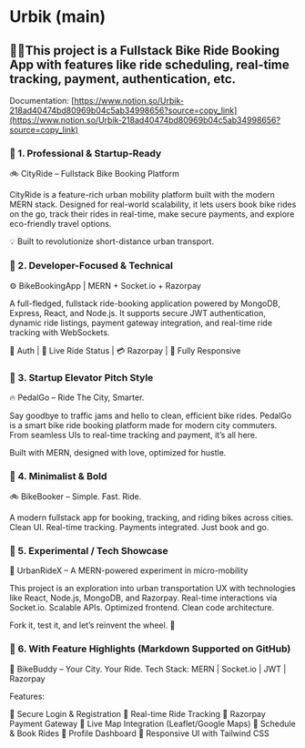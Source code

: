 # Urbik (main)
## 🚴‍♂️This project is a Fullstack Bike Ride Booking App with features like ride scheduling, real-time tracking, payment, authentication, etc.

Documentation: [https://www.notion.so/Urbik-218ad40474bd80969b04c5ab34998656?source=copy_link](https://www.notion.so/Urbik-218ad40474bd80969b04c5ab34998656?source=copy_link)

### 💼 1. Professional & Startup-Ready
🚲 CityRide – Fullstack Bike Booking Platform

CityRide is a feature-rich urban mobility platform built with the modern MERN stack. Designed for real-world scalability, it lets users book bike rides on the go, track their rides in real-time, make secure payments, and explore eco-friendly travel options.

💡 Built to revolutionize short-distance urban transport.

### 🧠 2. Developer-Focused & Technical
⚙️ BikeBookingApp | MERN + Socket.io + Razorpay

A full-fledged, fullstack ride-booking application powered by MongoDB, Express, React, and Node.js. It supports secure JWT authentication, dynamic ride listings, payment gateway integration, and real-time ride tracking with WebSockets.

🔐 Auth | 📍 Live Ride Status | 💳 Razorpay | 📱 Fully Responsive

### 🚀 3. Startup Elevator Pitch Style
🔥 PedalGo – Ride The City, Smarter.

Say goodbye to traffic jams and hello to clean, efficient bike rides. PedalGo is a smart bike ride booking platform made for modern city commuters. From seamless UIs to real-time tracking and payment, it’s all here.

Built with MERN, designed with love, optimized for hustle.

### 🎯 4. Minimalist & Bold
🚲 BikeBooker – Simple. Fast. Ride.

A modern fullstack app for booking, tracking, and riding bikes across cities. Clean UI. Real-time tracking. Payments integrated. Just book and go.

### 🧪 5. Experimental / Tech Showcase
🧬 UrbanRideX – A MERN-powered experiment in micro-mobility

This project is an exploration into urban transportation UX with technologies like React, Node.js, MongoDB, and Razorpay. Real-time interactions via Socket.io. Scalable APIs. Optimized frontend. Clean code architecture.

Fork it, test it, and let’s reinvent the wheel. 🛞

### 🔧 6. With Feature Highlights (Markdown Supported on GitHub)
🚴 BikeBuddy – Your City. Your Ride.
Tech Stack: MERN | Socket.io | JWT | Razorpay

Features:

🔐 Secure Login & Registration
📍 Real-time Ride Tracking
💸 Razorpay Payment Gateway
🧭 Live Map Integration (Leaflet/Google Maps)
📅 Schedule & Book Rides
👤 Profile Dashboard
📱 Responsive UI with Tailwind CSS